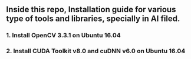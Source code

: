 
## Inside this repo, Installation guide for various type of tools and libraries, specially in AI filed.

### 1. Install OpenCV 3.3.1 on Ubuntu 16.04
### 2. Install CUDA Toolkit v8.0 and cuDNN v6.0 on Ubuntu 16.04
